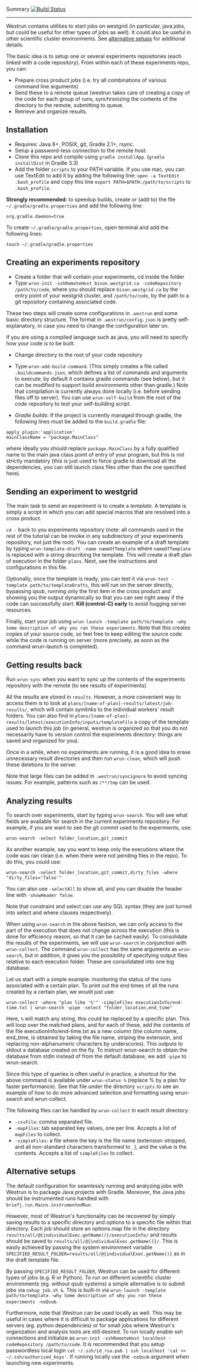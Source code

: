 Summary [![Build Status](https://travis-ci.org/alexandrebouchard/westrun.png?branch=master)](https://travis-ci.org/alexandrebouchard/westrun)

-------

Westrun contains utilities to start jobs on westgrid (in particular, java jobs, but could be useful for other types of jobs as well). It could also be useful in other 
scientific cluster environments. See [alternative setups](#alt-setups) for additional details.

The basic idea is to setup one or several experiments repositories (each linked with a
code repository). From within each of these experiments repo, you can:

- Prepare cross product jobs (i.e. try all combinations of various command line arguments)
- Send these to a remote queue (westrun takes care of creating a copy of the code for each group of runs, synchronizing the contents of the directory to the remote, submitting to queue.
- Retrieve and organize results.

Installation
------------

- Requires: Java 8+, POSIX, git, Gradle 2.1+, rsync.
- Setup a password-less connection to the remote host.
- Clone this repo and compile using ``gradle installApp``. (``gradle installDist`` in Gradle 3.3)
- Add the folder ``scripts`` to your PATH variable. If you use mac, you can use TextEdit to add it by adding the following line:
  ``open -a TextEdit .bash_profile`` and copy this line ``export PATH=$PATH:/path/to/scripts`` to ``.bash_profile``.


**Strongly recommended:** to speedup builds, create or (add to)  the file ``~/.gradle/gradle.properties`` and add the following line: 
```
org.gradle.daemon=true
```
To create ``~/.gradle/gradle.properties``, open terminal and add the following lines:
```
touch ~/.gradle/gradle.properties
```


Creating an experiments repository
----------------------------------

- Create a folder that will contain your experiments, cd inside the folder
- Type ``wrun-init -sshRemoteHost bison.westgrid.ca -codeRepository /path/to/code``, where you should replace ``bison.westgrid.ca`` by the entry point of your westgrid cluster, and ``/path/to/code``, by the path to a git repository containing associated code.

These two steps will create some configurations in ``.westrun`` and some basic directory structure. The format in ``.westrun/config.json`` is pretty self-explanatory, in case you need to change the configuration later on.

If you are using a compiled language such as java, you will need to specify how your code is to be built. 

- Change directory to the root of your code repository
- Type ``wrun-add-build-command``. (This simply creates a file called ``.buildcommands.json``, which defines a list of commands and arguments to execute; by default it contains gradle commands (see below), but it can be modified to support build environments other than gradle.) Note that compilation is currently always done locally (i.e. before sending files off to server). You can use ``wrun-self-build`` from the root of the *code* repository to test your self-building script.

- *Gradle builds*: If the project is currently managed through gradle, the following lines must be added to the ```build.gradle``` file: 

```
apply plugin:'application'
mainClassName = "package.MainClass"
```

where ideally you should replace ``package.MainClass`` by a fully qualified name to the main java class point of entry of your program, but this is not strictly mandatory (this is just used to force gradle to download all the dependencies, you can still launch class files other than the one specified here).

Sending an experiment to westgrid
---------------------------------

The main task to send an experiment is to create a *template*. A template is simply a script in which you can add special macros that are resolved into a cross product. 

``cd -`` back to you experiments repository (note: all commands used in the rest of the tutorial can be invoke in any subdirectory of your experiments repository, not just the root). You can create an example of a draft template by typing ``wrun-template-draft -name nameOfTemplate`` where ```nameOfTemplate``` is replaced with a string describing the template. This will create a draft plan of execution in the folder ``plans``. Next, see the instructions and configurations in this file.

Optionally, once the template is ready, you can test it via ``wrun-test -template path/to/templateDrafts``, this will run on the server directly, bypassing qsub, running only the first item in the cross product and showing you the output dynamically so that you can see right away if the code can successfully start. **Kill (control-C) early** to avoid hugging server resources.

Finally, start your job using ``wrun-launch -template path/to/template -why Some description of why you ran these experiments``. Note that this creates copies of your source code, so feel free to keep editing the source code while the code is running on server (more precisely, as soon as the command wrun-launch is completed).


Getting results back
--------------------

Run ``wrun-sync`` when you want to sync up the contents of the experiments repository with the remote (to see results of experiments).

All the results are stored in ``results``. However, a more convenient way to access them is to look at ``plans/[name-of-plan]-results/latest/job-results/``, which will contain symlinks to the individual workers' result folders. You can also find in ``plans/[name-of-plan]-results/latest/executionInfo/inputs/templateFile`` a copy of the template used to launch this job (in general, westrun is organized so that you do not necessarily have to version control the experiments directory: things are saved and organized for you).

Once in a while, when no experiments are running, it is a good idea to erase unnecessary result directories and then run ``wrun-clean``, which will push these deletions to the server.

Note that large files can be added in ``.westrun/syncignore`` to avoid syncing issues.
For example, patterns such as ``/**/tmp`` can be used.

Analyzing results
-----------------

To search over experiments, start by typing ``wrun-search``. You will see what fields are available for search in the current experiments repository. For example, if you are want to see the git commit used to the experiments, use:

```
wrun-search -select folder_location,git_commit
```

As another example, say you want to keep only the executions where the code was ran clean (i.e. when there were not pending files in the repo). To do this, you could use:

```
wrun-search -select folder_location,git_commit,dirty_files -where "dirty_files='false'"
```

You can also use ``-selectAll`` to show all, and you can disable the header line with ``-showHeader false``.

Note that constraint and select can use any SQL syntax (they are just turned into select and where clauses respectively).

When using ``wrun-search`` in the above fashion, we can only access to the part of the execution that does not change across the execution (this is done for efficiency reason, so that it can be cached easily). To consolidate the results of the experiments, we will use ``wrun-search`` in conjunction with ``wrun-collect``. The command ``wrun-collect`` has the same arguments as ``wrun-search``, but in addition, it gives you the possibility of specifying output files relative to each execution folder. These are consolidated into one big database. 

Let us start with a simple example: monitoring the status of the runs associated with a certain plan. To print out the end times of all the runs created by a certain plan, we would just use:

```
wrun-collect -where "plan like '%'" -simpleFiles executionInfo/end-time.txt | wrun-search -pipe -select "folder_location,end_time"
```

Here, ``%`` will match any string, this could be replaced by a specific plan.
This will loop over the matched plans, and for each of these, add the contents of the file executionInfo/end-time.txt as a new column (the column name, end_time, is obtained by taking the file name, striping the extension, and replacing non-alphanumeric characters by underscores). This outputs to stdout a database created on the fly. To instruct wrun-search to obtain the database from stdin instead of from the default database, we add ``-pipe`` to wrun-search.

Since this type of queries is often useful in practice, a shortcut for the above command is available under ``wrun-status %`` (replace % by a plan for faster performance). See that file under the directory ``scripts`` to see an example of how to do more advanced selection and formatting using wrun-search and wrun-collect.

The following files can be handled by ``wrun-collect`` in each result directory:

- ``-csvFile``: comma separated file.
- ``-mapFiles``: tab separated key values, one per line. Accepts a list of ``mapFiles`` to collect.
- ``-simpleFiles``: a file where the key is the file name (extension-stripped, and all non-standard characters transformed to ``_``), and the value is the contents. Accepts a list of ``simpleFiles`` to collect.

Alternative setups <a name="alt-setups"></a>
-----------

The default configuration for seamlessly running and analyzing jobs with Westrun is to package Java projects with Gradle. Moreover, the Java jobs should be instrumented runs handled with ```briefj.run.Mains.instrumentedRun```. 

However, most of Westrun's functionality can be recovered by simply saving results to a specific directory and options to a specific file within that directory. Each job should store an options.map file in the directory ``results/all/@{individualExec.getName()}/executionInfo/`` and results should be saved to ``results/all/@{individualExec.getName()}/``. This is easily achieved by passing the system environment variable ``SPECIFIED_RESULT_FOLDER=results/all/@{individualExec.getName()}`` as in the draft template file. 

By passing ``SPECIFIED_RESULT_FOLDER``, Westrun can be used for different types of jobs (e.g. R or Python). To run on different scientific cluster environments (eg. without qsub systems) a simple alternative is to submit jobs via ``nohup job.sh &``. This is built-in via 
``wrun-launch -template path/to/template -why Some description of why you ran these experiments -noQsub``.

Furthermore, note that Westrun can be used locally as well. This may be useful in cases where it is difficult to package applications for different servers (eg. python dependencies) or for small jobs where Westrun's organization and analysis tools are still desired. To run locally enable ssh connections and initialize as ``wrun-init -sshRemoteHost localhost -codeRepository /path/to/code``. It is recommended that you setup passwordless local login ``cat ~/.ssh/id_rsa.pub | ssh localhost 'cat >> ~/.ssh/authorized_keys'``. If running locally use the ``-noQsub`` argument when launching new experiments.

